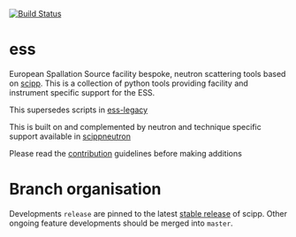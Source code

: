 [![Build Status](https://dev.azure.com/scipp/ess/_apis/build/status/Main?branchName=main)](https://dev.azure.com/scipp/ess/_build/latest?definitionId=48&branchName=main)

# ess

European Spallation Source facility bespoke, neutron scattering tools based on [scipp](https://github.com/scipp/scipp). This is a collection of python tools providing facility and instrument specific support for the ESS.

This supersedes scripts in [ess-legacy](https://github.com/scipp/ess-legacy)

This is built on and complemented by neutron and technique specific support available in [scippneutron](https://github.com/scipp/scippneutron)

Please read the [contribution](contributing.md) guidelines before making additions

# Branch organisation

Developments `release` are pinned to the latest [stable release](https://github.com/scipp/scipp/tags) of scipp. Other ongoing feature developments should be merged into `master`.
